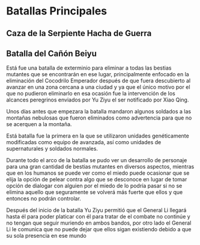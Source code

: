 # Batallas Principales
## Caza de la Serpiente Hacha de Guerra

## Batalla del Cañón Beiyu

Está fue una batalla de exterminio para eliminar a todas las bestias mutantes  que se encontrarán en ese lugar, principalmente enfocado en la eliminación del Cocodrilo Emperador después de que fuera descubierto al avanzar en una zona cercana a una ciudad y ya que el único motivo por el que no pudieron eliminarlo en esa ocasión fue la intervención de los alcances peregrinos enviados por Yu Ziyu el ser notificado por Xiao Qing.

Unos días antes que empezara la batalla mandaron algunos soldados a las montañas nebulosas  que fueron eliminados como advertencia para que no se acerquen a la montaña.

Está batalla fue la primera en la que se utilizaron unidades genéticamente modificadas como equipo de avanzada, así como unidades de supernaturales y soldados normales.

Durante todo el arco de la batalla se pudo ver un desarrollo de personaje para una gran cantidad de bestias mutantes en diversos aspectos, mientras que en los humanos se puede ver como el miedo puede ocasionar que se elija la opción de pelear contra algo que se desconoce en lugar de tomar opción de dialogar con alguien por el miedo de lo podría pasar si no se elimina aquello que seguramente se volverá más fuerte que ellos y que entonces no podrán controlar.

Después del inicio de la batalla Yu Ziyu permitió que el General Li llegará hasta él para poder platicar con él para tratar de el combate no continúe y no tengan que seguir muriendo en ambos bandos, por otro lado el General Li le comunica que no puede dejar que ellos sigan existiendo debido a que su sola presencia en ese mundo 
